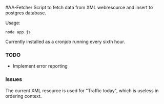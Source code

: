 #AA-Fetcher
Script to fetch data from XML webresource and insert to postgres database. 


Usage:

    node app.js
    
    
Currently installed as a cronjob running every sixth hour. 

### TODO
* Implement error reporting

### Issues
The current XML resource is used for "Traffic today", which is useless in ordering context.

